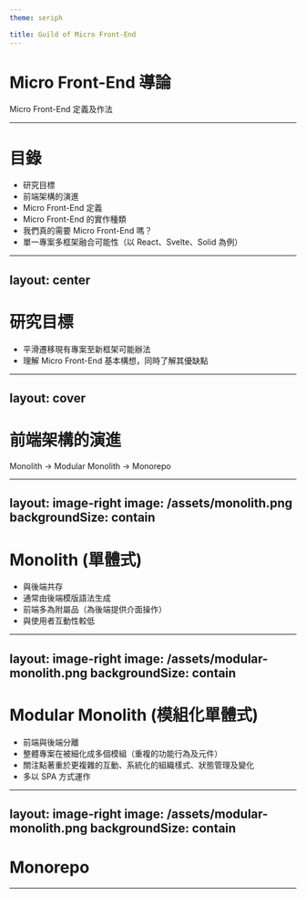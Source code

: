 ```yaml
---
theme: seriph

title: Guild of Micro Front-End
---
```


# Micro Front-End 導論

Micro Front-End 定義及作法

---

# 目錄

- 研究目標
- 前端架構的演進
- Micro Front-End 定義
- Micro Front-End 的實作種類
- 我們真的需要 Micro Front-End 嗎？
- 單一專案多框架融合可能性（以 React、Svelte、Solid 為例）

---
layout: center
---

# 研究目標

- 平滑遷移現有專案至新框架可能辦法
- 理解 Micro Front-End 基本構想，同時了解其優缺點

---
layout: cover
---

# 前端架構的演進

Monolith -> Modular Monolith -> Monorepo

---
layout: image-right
image: /assets/monolith.png
backgroundSize: contain
---

# Monolith (單體式)

- 與後端共存
- 通常由後端模版語法生成
- 前端多為附屬品（為後端提供介面操作）
- 與使用者互動性較低

---
layout: image-right
image: /assets/modular-monolith.png
backgroundSize: contain
---

# Modular Monolith (模組化單體式)

- 前端與後端分離
- 整體專案在被細化成多個模組（重複的功能行為及元件）
- 關注點著重於更複雜的互動、系統化的組織樣式、狀態管理及變化
- 多以 SPA 方式運作

---
layout: image-right
image: /assets/modular-monolith.png
backgroundSize: contain
---

# Monorepo

---